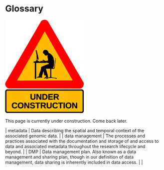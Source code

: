 # Glossary 


<img src="https://github.com/GenomicsAotearoa/data-management-resources/blob/main/docs/figures/under-construction_geek_man_01.png?raw=true" alt="Under Construction sign" style="height:300px;">

This page is currently under construction. Come back later.

| metadata | Data describing the spatial and temporal context of the associated genomic data. |
| data management  | The processes and practices associated with the documentation and storage of and access to data and associated metadata throughout the research lifecycle and beyond. |
| DMP | Data management plan. Also known as a data management and sharing plan, though in our definition of data management, data sharing is inherently included in data access. |
| 